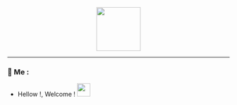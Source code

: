 <div id="header" align="center">
  <img src="https://media.giphy.com/media/M9gbBd9nbDrOTu1Mqx/giphy.gif" width="100"/>
</div>

---

### 👺 Me :
- Hellow !, Welcome ! <img src="https://media.giphy.com/media/WUlplcMpOCEmTGBtBW/giphy.gif" width="30">

